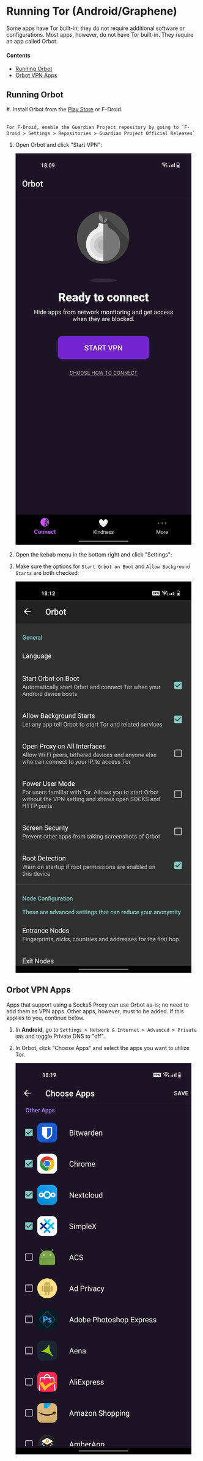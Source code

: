 # Running Tor (Android/Graphene)

Some apps have Tor built-in; they do not require additional software or configurations. Most apps, however, do not have Tor built-in. They require an app called Orbot.

#### Contents

- [Running Orbot](#running-orbot)
- [Orbot VPN Apps](#orbot-vpn-apps)

## Running Orbot

#. Install Orbot from the <a href="https://play.google.com/store/apps/details?id=org.torproject.android" target="_blank">Play Store</a> or F-Droid.

```admonish tip

For F-Droid, enable the Guardian Project repository by going to `F-Droid > Settings > Repositories > Guardian Project Official Releases`
```

1. Open Orbot and click "Start VPN":

   ![Start Orbot](./assets/tor-android-orbot-vpn-start.jpeg)

1. Open the kebab menu in the bottom right and click "Settings":

1. Make sure the options for `Start Orbot on Boot` and `Allow Background Starts` are both checked:

   ![Orbot settings](./assets/tor-android-orbot-vpn-on.jpeg)

## Orbot VPN Apps

Apps that support using a Socks5 Proxy can use Orbot as-is; no need to add them as VPN apps. Other apps, however, must to be added. If this applies to you, continue below.

1. In **Android**, go to `Settings > Network & Internet > Advanced > Private DNS` and toggle Private DNS to "off".

1. In Orbot, click "Choose Apps" and select the apps you want to utilize Tor.

   ![Orbot select apps](./assets/tor-android-orbot-vpn-choose-apps.jpeg)
